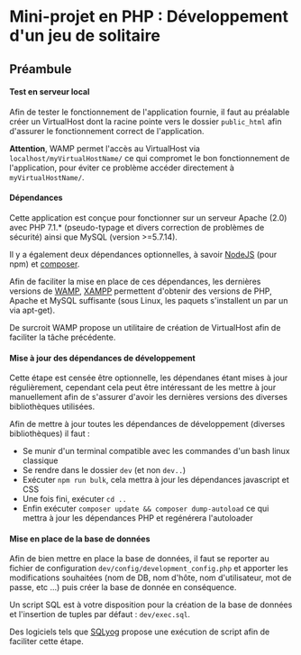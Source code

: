 # Mini-projet en PHP : Développement d'un jeu de solitaire

## Préambule

#### Test en serveur local

Afin de tester le fonctionnement de l'application fournie, il faut au préalable créer un VirtualHost dont la racine pointe vers le dossier `public_html` afin d'assurer le fonctionnement correct de l'application.



**Attention**, WAMP permet l'accès au VirtualHost via `localhost/myVirtualHostName/` ce qui compromet le bon fonctionnement de l'application, pour éviter ce problème accéder directement à `myVirtualHostName/`.

#### Dépendances

Cette application est conçue pour fonctionner sur un serveur Apache (2.0) avec PHP 7.1.* (pseudo-typage et divers correction de problèmes de sécurité) ainsi que MySQL (version >=5.7.14).

Il y a également deux dépendances optionnelles, à savoir [NodeJS](https://nodejs.org/en/download/) (pour npm) et [composer](https://getcomposer.org/download/).



Afin de faciliter la mise en place de ces dépendances, les dernières versions de [WAMP](http://wampserver.aviatechno.net/), [XAMPP](https://www.apachefriends.org/fr/index.html) permettent d'obtenir des versions de PHP, Apache et MySQL suffisante (sous Linux, les paquets s'installent un par un via apt-get).

De surcroit WAMP propose un utilitaire de création de VirtualHost afin de faciliter la tâche précédente.



#### Mise à jour des dépendances de développement

Cette étape est censée être optionnelle, les dépendanes étant mises à jour régulièrement, cependant cela peut être intéressant de les mettre à jour manuellement afin de s'assurer d'avoir les dernières versions des diverses bibliothèques utilisées.



Afin de mettre à jour toutes les dépendances de développement (diverses bibliothèques) il faut :

* Se munir d'un terminal compatible avec les commandes d'un bash linux classique
* Se rendre dans le dossier `dev`  (et non `dev..`)
* Exécuter `npm run bulk`, cela mettra à jour les dépendances javascript et CSS
* Une fois fini, exécuter `cd ..`
* Enfin exécuter `composer update && composer dump-autoload` ce qui mettra à jour les dépendances PHP et regénérera l'autoloader



#### Mise en place de la base de données

Afin de bien mettre en place la base de données, il faut se reporter au fichier de configuration `dev/config/development_config.php` et apporter les modifications  souhaitées (nom de DB, nom d'hôte, nom d'utilisateur, mot de passe, etc ...) puis créer la base de donnée en conséquence.

Un script SQL est à votre disposition pour la création de la base de données et l'insertion de tuples par défaut : `dev/exec.sql`.



Des logiciels tels que [SQLyog](https://github.com/webyog/sqlyog-community/wiki/Downloads) propose une exécution de script afin de faciliter cette étape.